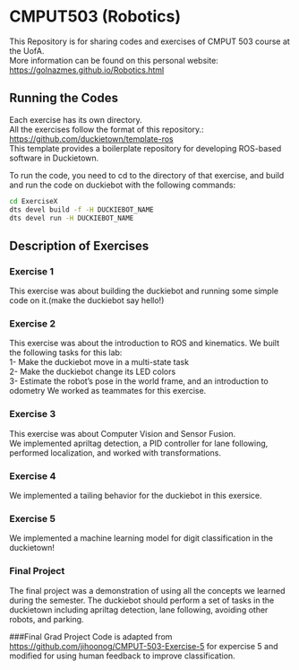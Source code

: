 # CMPUT503 (Robotics)

This Repository is for sharing codes and exercises of CMPUT 503 course at the UofA. \
More information can be found on this personal website: https://golnazmes.github.io/Robotics.html

## Running the Codes

Each exercise has its own directory. \
All the exercises follow the format of this repository.: https://github.com/duckietown/template-ros \
This template provides a boilerplate repository for developing ROS-based software in Duckietown. 

To run the code, you need to cd to the directory of that exercise, and build and run the code on duckiebot with the following commands: 

```bash
cd ExerciseX
dts devel build -f -H DUCKIEBOT_NAME
dts devel run -H DUCKIEBOT_NAME
```

## Description of Exercises
### Exercise 1

This exercise was about building the duckiebot and running some simple code on it.(make the duckiebot say hello!)

### Exercise 2
This exercise was about the introduction to ROS and kinematics.
We built the following tasks for this lab: \
1- Make the duckiebot move in a multi-state task \
2- Make the duckiebot change its LED colors \
3- Estimate the robot’s pose in the world frame, and an introduction to odometry
We worked as teammates for this exercise. 

### Exercise 3
This exercise was about Computer Vision and Sensor Fusion. \
We implemented apriltag detection, a PID controller for lane following, performed localization, and worked with transformations. 

### Exercise 4
We implemented a tailing behavior for the duckiebot in this exersice. 

### Exercise 5
We implemented a machine learning model for digit classification in the duckietown! 

### Final Project
The final project was a demonstration of using all the concepts we learned during the semester. The duckiebot should perform a set of tasks in the duckietown including apriltag detection, lane following, avoiding other robots, and parking.

###Final Grad Project
Code is adapted from https://github.com/jihoonog/CMPUT-503-Exercise-5  for expercise 5 and modified for using human feedback to improve classification.
